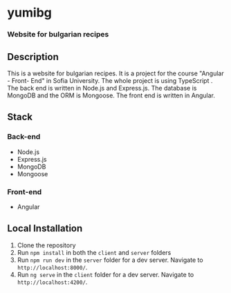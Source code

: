 # yumibg

### Website for bulgarian recipes

## Description

This is a website for bulgarian recipes. It is a project for the course "Angular - Front- End" in Sofia University.
The whole project is using TypeScript .
The back end is written in Node.js and Express.js. The database is MongoDB and the ORM is Mongoose.
The front end is written in Angular.

## Stack

### Back-end

- Node.js
- Express.js
- MongoDB
- Mongoose

### Front-end

- Angular

## Local Installation

1. Clone the repository
2. Run `npm install` in both the `client` and `server` folders
3. Run `npm run dev` in the `server` folder for a dev server. Navigate to `http://localhost:8000/`.
4. Run `ng serve` in the `client` folder for a dev server. Navigate to `http://localhost:4200/`.
